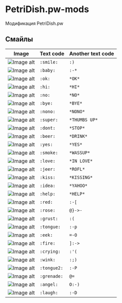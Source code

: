 # PetriDish.pw-mods
Модификация PetriDish.pw

## Смайлы

Image                                                                                                | Text code       | Another text code |
-----------------------------------------------------------------------------------------------------|-----------------|-------------------|
![Image alt](https://cdn.rawgit.com/mZer0ne/PetriDish.pw-mods/master/assets/smiles/smile.gif)        | ```:smile:```   | ```:)```          |
![Image alt](https://cdn.rawgit.com/mZer0ne/PetriDish.pw-mods/master/assets/smiles/baby.gif)         | ```:baby:```    |	```:-*```        |
![Image alt](https://cdn.rawgit.com/mZer0ne/PetriDish.pw-mods/master/assets/smiles/ok.gif)           | ```:ok:```      | ```*OK*```        |
![Image alt](https://cdn.rawgit.com/mZer0ne/PetriDish.pw-mods/master/assets/smiles/hi.gif)           | ```:hi:```      | ```*HI*```        |
![Image alt](https://cdn.rawgit.com/mZer0ne/PetriDish.pw-mods/master/assets/smiles/no.gif)           | ```:no:```      | ```*NO*```        |
![Image alt](https://cdn.rawgit.com/mZer0ne/PetriDish.pw-mods/master/assets/smiles/bye.gif)          | ```:bye:```     | ```*BYE*```       |
![Image alt](https://cdn.rawgit.com/mZer0ne/PetriDish.pw-mods/master/assets/smiles/nono.gif)         | ```:nono:```    | ```*NONO*```      |
![Image alt](https://cdn.rawgit.com/mZer0ne/PetriDish.pw-mods/master/assets/smiles/super.gif)        | ```:super:```   | ```*THUMBS UP*``` |
![Image alt](https://cdn.rawgit.com/mZer0ne/PetriDish.pw-mods/master/assets/smiles/dont.gif)         | ```:dont:```    | ```*STOP*```      |
![Image alt](https://cdn.rawgit.com/mZer0ne/PetriDish.pw-mods/master/assets/smiles/beer.gif)         | ```:beer:```    | ```*DRINK*```     |
![Image alt](https://cdn.rawgit.com/mZer0ne/PetriDish.pw-mods/master/assets/smiles/yes.gif)          | ```:yes:```     | ```*YES*```       |
![Image alt](https://cdn.rawgit.com/mZer0ne/PetriDish.pw-mods/master/assets/smiles/smoke.gif)        | ```:smoke:```   | ```*WASSUP*```    |
![Image alt](https://cdn.rawgit.com/mZer0ne/PetriDish.pw-mods/master/assets/smiles/love.gif)         | ```:love:```    | ```*IN LOVE*```   |
![Image alt](https://cdn.rawgit.com/mZer0ne/PetriDish.pw-mods/master/assets/smiles/jeer.gif)         | ```:jeer:```    | ```*ROFL*```      |
![Image alt](https://cdn.rawgit.com/mZer0ne/PetriDish.pw-mods/master/assets/smiles/kiss.gif)         | ```:kiss:```    | ```*KISSING*```   |
![Image alt](https://cdn.rawgit.com/mZer0ne/PetriDish.pw-mods/master/assets/smiles/idea.gif)         | ```:idea:```    | ```*YAHOO*```     |
![Image alt](https://cdn.rawgit.com/mZer0ne/PetriDish.pw-mods/master/assets/smiles/help.gif)         | ```:help:```    | ```*HELP*```      |
![Image alt](https://cdn.rawgit.com/mZer0ne/PetriDish.pw-mods/master/assets/smiles/red.gif)          | ```:red:```	   | ```:-[```         |
![Image alt](https://cdn.rawgit.com/mZer0ne/PetriDish.pw-mods/master/assets/smiles/rose.gif)         | ```:rose:```    | ```@}->-```       |
![Image alt](https://cdn.rawgit.com/mZer0ne/PetriDish.pw-mods/master/assets/smiles/grust.gif)        | ```:grust:```   | ```:(```          |
![Image alt](https://cdn.rawgit.com/mZer0ne/PetriDish.pw-mods/master/assets/smiles/tongue.gif)       | ```:tongue:```  | ```:-p```         |
![Image alt](https://cdn.rawgit.com/mZer0ne/PetriDish.pw-mods/master/assets/smiles/eek.gif)          | ```:eek:```     | ```=-O```         |
![Image alt](https://cdn.rawgit.com/mZer0ne/PetriDish.pw-mods/master/assets/smiles/fire.gif)         | ```:fire:```    | ```]:->```        |
![Image alt](https://cdn.rawgit.com/mZer0ne/PetriDish.pw-mods/master/assets/smiles/crying.gif)       | ```:crying:```  | ```:'(```         |
![Image alt](https://cdn.rawgit.com/mZer0ne/PetriDish.pw-mods/master/assets/smiles/wink.gif)         | ```:wink:```    | ```:;)```         |
![Image alt](https://cdn.rawgit.com/mZer0ne/PetriDish.pw-mods/master/assets/smiles/tongue2.gif)      | ```:tongue2:``` | ```:-P```         |
![Image alt](https://cdn.rawgit.com/mZer0ne/PetriDish.pw-mods/master/assets/smiles/grenade.gif)      | ```:grenade:``` | ```@=```          |
![Image alt](https://cdn.rawgit.com/mZer0ne/PetriDish.pw-mods/master/assets/smiles/angel.gif)        | ```:angel:```   | ```O:-)```        |
![Image alt](https://cdn.rawgit.com/mZer0ne/PetriDish.pw-mods/master/assets/smiles/laugh.gif)        | ```:laugh:```   | ```:-D```         |
